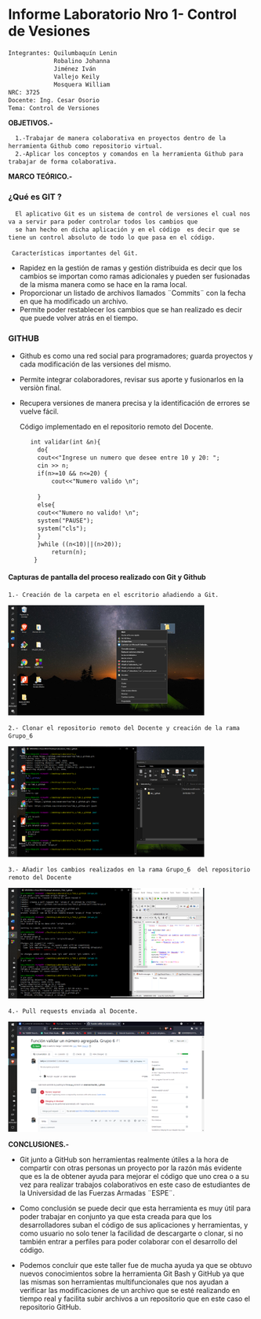 # Informe Laboratorio Nro 1- Control de Vesiones
    Integrantes: Quilumbaquín Lenin
                 Robalino Johanna
                 Jiménez Iván
                 Vallejo Keily
                 Mosquera William 
    NRC: 3725
    Docente: Ing. Cesar Osorio
    Tema: Control de Versiones
**OBJETIVOS.-**

      1.-Trabajar de manera colaborativa en proyectos dentro de la herramienta Github como repositorio virtual.
      2.-Aplicar los conceptos y comandos en la herramienta Github para trabajar de forma colaborativa. 
**MARCO TEÓRICO.-**
    
   ### ¿Qué es GIT ?
      El aplicativo Git es un sistema de control de versiones el cual nos va a servir para poder controlar todos los cambios que 
      se han hecho en dicha aplicación y en el código  es decir que se tiene un control absoluto de todo lo que pasa en el código.
      
     Características importantes del Git.
     
   - Rapidez en la gestión de ramas y gestión distribuida es decir que los cambios se importan como ramas adicionales y pueden 
    ser fusionadas de la misma manera como se hace en la rama local.
   - Proporcionar un listado de archivos llamados ¨Commits¨ con la fecha en que ha modificado un archivo.
   - Permite poder restablecer los cambios que se han realizado es decir que puede volver atrás en el tiempo.
      
  ### GITHUB 
     
   - Github es como una red social para programadores; guarda proyectos y cada modificación de las versiones del mismo.
   - Permite integrar colaboradores, revisar sus aporte y fusionarlos en la versiòn final.  
   - Recupera versiones de manera precisa y la identificación de errores se vuelve fácil.
  
     Código implementado en el repositorio remoto del Docente. 
     
            int validar(int &n){
              do{
              cout<<"Ingrese un numero que desee entre 10 y 20: ";
              cin >> n;
              if(n>=10 && n<=20) {
                  cout<<"Numero valido \n";

              }
              else{
              cout<<"Numero no valido! \n";
              system("PAUSE");
              system("cls");
              }
              }while ((n<10)||(n>20));
                  return(n);
             }
#### Capturas de pantalla del proceso realizado con Git y Github

    1.- Creación de la carpeta en el escritorio añadiendo a Git.
   <img src="imagenes/1.png" width=400>
   
    2.- Clonar el repositorio remoto del Docente y creación de la rama Grupo_6
   <img src="imagenes/2.png" width=400>
   
    3.- Añadir los cambios realizados en la rama Grupo_6  del repositorio remoto del Docente 
   <img src="imagenes/3.png" width=400>
    
    4.- Pull requests enviada al Docente.
   <img src="imagenes/4.png" width=400>
        

**CONCLUSIONES.-**

   - Git junto a GitHub  son herramientas   realmente  útiles  a  la  hora  de compartir con otras personas un proyecto por 
     la razón más evidente que es la de  obtener  ayuda para  mejorar el código que uno crea o a su vez para realizar trabajos 
     colaborativos en este caso de estudiantes de la Universidad de las Fuerzas Armadas ¨ESPE¨.
      
   - Como conclusión se puede decir que esta herramienta es muy útil para poder trabajar en conjunto ya que esta creada para 
     que los desarrolladores suban el código de sus aplicaciones y herramientas, y como usuario no solo  tener la facilidad de 
     descargarte o clonar, si no también entrar a perfiles para poder colaborar con el desarrollo del código.
      
   - Podemos concluir que este taller fue de mucha ayuda ya que se obtuvo nuevos conocimientos sobre la herramienta Git Bash 
     y GitHub ya que las mismas son herramientas multifuncionales que nos ayudan a verificar las modificaciones de un archivo 
     que se esté realizando en tiempo real y facilita subir archivos a un repositorio que en este caso el repositorio GitHub.

  

             
